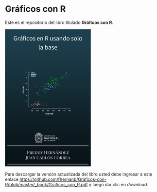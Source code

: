 # Gráficos con R

Este es el repositorio del libro titulado __Gráficos con R__.

![portada](images/portada.png)

Para descargar la versión actualizada del libro usted debe ingresar a este enlace https://github.com/fhernanb/Graficos-con-R/blob/master/_book/Graficos_con_R.pdf y luego dar clic en _download_.
